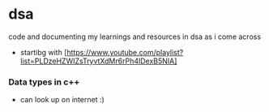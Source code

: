 # dsa
code and documenting my learnings and resources in dsa as i come across

- startibg with [https://www.youtube.com/playlist?list=PLDzeHZWIZsTryvtXdMr6rPh4IDexB5NIA]

### Data types in c++
- can look up on internet :)
